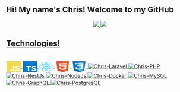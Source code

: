 ## Hi! My name's Chris! Welcome to my GitHub
<div align="center">
  <a href="https://github.com/christofermendes">
  <img height="180em" src="https://github-readme-stats.vercel.app/api?username=ChristoferMendes&show_icons=true&theme=radical&include_all_commits=true&count_private=true"/>
  <img height="180em" src="https://github-readme-stats.vercel.app/api/top-langs/?username=ChristoferMendes&layout=compact&langs_count=7&theme=radical"/>
</div>
<div style="display: inline_block"><h2>Technologies!</h2><br>
  <img align="center" alt="Chris-Js" height="30" width="40" src="https://raw.githubusercontent.com/devicons/devicon/master/icons/javascript/javascript-plain.svg">
  <img align="center" alt="Chris-Ts" height="30" width="40" src="https://raw.githubusercontent.com/devicons/devicon/master/icons/typescript/typescript-plain.svg">
  <img align="center" alt="Chris-React" height="30" width="40" src="https://raw.githubusercontent.com/devicons/devicon/master/icons/react/react-original.svg">
  <img align="center" alt="Chris-HTML" height="30" width="40" src="https://raw.githubusercontent.com/devicons/devicon/master/icons/html5/html5-original.svg">
  <img align="center" alt="Chris-CSS" height="30" width="40" src="https://raw.githubusercontent.com/devicons/devicon/master/icons/css3/css3-original.svg">
  <img align="center" alt="Chris-Laravel" height="30" width="40" src="https://cdn.jsdelivr.net/gh/devicons/devicon/icons/laravel/laravel-plain.svg">
  <img align="center" alt="Chris-PHP" height="30" width="40" src="https://cdn.jsdelivr.net/gh/devicons/devicon/icons/php/php-original.svg" />
  <img align="center" alt="Chris-NestJs" height="30" width="40" src="https://cdn.jsdelivr.net/gh/devicons/devicon/icons/nestjs/nestjs-plain.svg" />
  <img align="center" alt="Chris-NodeJs" height="60" width="40" src="https://cdn.jsdelivr.net/gh/devicons/devicon/icons/nodejs/nodejs-original-wordmark.svg" />
  <img align="center" alt="Chris-Docker" height="60" width="40" src="https://cdn.jsdelivr.net/gh/devicons/devicon/icons/docker/docker-original-wordmark.svg" />
  <img align="center" alt="Chris-MySQL" height="60" width="40" src="https://cdn.jsdelivr.net/gh/devicons/devicon/icons/mysql/mysql-original-wordmark.svg" />
  <img align="center" alt="Chris-GraphQL" height="60" width="40" src="https://cdn.jsdelivr.net/gh/devicons/devicon/icons/graphql/graphql-plain-wordmark.svg" />
   <img align="center" alt="Chris-PostgresQL" height="60" width="40" src="https://cdn.jsdelivr.net/gh/devicons/devicon/icons/postgresql/postgresql-original-wordmark.svg" />
  
  ##

 
</div>
